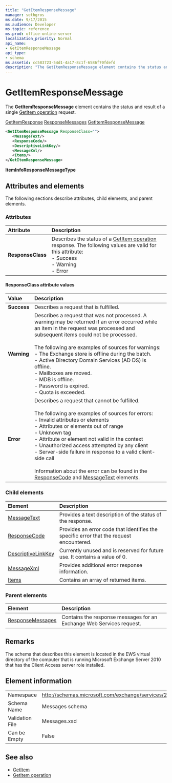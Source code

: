 ```yaml
---
title: "GetItemResponseMessage"
manager: sethgros
ms.date: 9/17/2015
ms.audience: Developer
ms.topic: reference
ms.prod: office-online-server
localization_priority: Normal
api_name:
- GetItemResponseMessage
api_type:
- schema
ms.assetid: cc583723-54d1-4a17-8c1f-6586f70fdefd
description: "The GetItemResponseMessage element contains the status and result of a single GetItem operation request."
---
```


# GetItemResponseMessage

The **GetItemResponseMessage** element contains the status and result of a single [GetItem operation](getitem-operation.md) request. 
  
[GetItemResponse](getitemresponse.md) 
[ResponseMessages](responsemessages.md)
[GetItemResponseMessage](getitemresponsemessage.md)
  
```xml
<GetItemResponseMessage ResponseClass="">
   <MessageText/>
   <ResponseCode/>
   <DescriptiveLinkKey/>
   <MessageXml/>
   <Items/>
</GetItemResponseMessage>
```

**ItemInfoResponseMessageType**

## Attributes and elements

The following sections describe attributes, child elements, and parent elements.
  
### Attributes

|**Attribute**|**Description**|
|:-----|:-----|
|**ResponseClass** <br/> | Describes the status of a [GetItem operation](getitem-operation.md) response. The following values are valid for this attribute:<br/>- Success<br/>- Warning<br/>- Error |
   
#### ResponseClass attribute values

|**Value**|**Description**|
|:-----|:-----|
|**Success** <br/> |Describes a request that is fulfilled.  <br/> |
|**Warning** <br/> | Describes a request that was not processed. A warning may be returned if an error occurred while an item in the request was processed and subsequent items could not be processed.<br/><br/>The following are examples of sources for warnings:<br/>- The Exchange store is offline during the batch.<br/>- Active Directory Domain Services (AD DS) is offline.<br/>- Mailboxes are moved.<br/>- MDB is offline.<br/>- Password is expired.  <br/>- Quota is exceeded. |
|**Error** <br/> | Describes a request that cannot be fulfilled.<br/><br/>The following are examples of sources for errors:<br/>- Invalid attributes or elements<br/>- Attributes or elements out of range<br/>- Unknown tag<br/>- Attribute or element not valid in the context<br/>- Unauthorized access attempted by any client<br/>- Server-side failure in response to a valid client-side call<br/><br/>Information about the error can be found in the [ResponseCode](responsecode.md) and [MessageText](messagetext.md) elements. |
   
### Child elements

|**Element**|**Description**|
|:-----|:-----|
|[MessageText](messagetext.md) <br/> |Provides a text description of the status of the response.  <br/> |
|[ResponseCode](responsecode.md) <br/> |Provides an error code that identifies the specific error that the request encountered.  <br/> |
|[DescriptiveLinkKey](descriptivelinkkey.md) <br/> |Currently unused and is reserved for future use. It contains a value of 0.  <br/> |
|[MessageXml](messagexml.md) <br/> |Provides additional error response information.  <br/> |
|[Items](items.md) <br/> |Contains an array of returned items.  <br/> |
   
### Parent elements

|**Element**|**Description**|
|:-----|:-----|
|[ResponseMessages](responsemessages.md) <br/> |Contains the response messages for an Exchange Web Services request.  <br/> |
   
## Remarks

The schema that describes this element is located in the EWS virtual directory of the computer that is running Microsoft Exchange Server 2010 that has the Client Access server role installed.
  
## Element information

|||
|:-----|:-----|
|Namespace  <br/> |http://schemas.microsoft.com/exchange/services/2006/messages  <br/> |
|Schema Name  <br/> |Messages schema  <br/> |
|Validation File  <br/> |Messages.xsd  <br/> |
|Can be Empty  <br/> |False  <br/> |
   
## See also

- [GetItem](getitem.md)
- [GetItem operation](getitem-operation.md)

